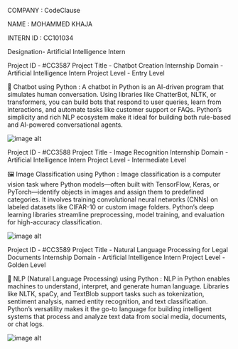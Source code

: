 COMPANY : CodeClause

NAME : MOHAMMED KHAJA

INTERN ID : CC101034

Designation- Artificial Intelligence Intern


Project ID - #CC3587
Project Title - Chatbot Creation
Internship Domain - Artificial Intelligence Intern
Project Level - Entry Level

🤖 Chatbot using Python :
A chatbot in Python is an AI-driven program that simulates human conversation. Using libraries like ChatterBot, NLTK, or transformers, you can build bots that respond to user queries, learn from interactions, and automate tasks like customer support or FAQs. Python’s simplicity and rich NLP ecosystem make it ideal for building both rule-based and AI-powered conversational agents.

![image alt]()

Project ID - #CC3588
Project Title - Image Recognition
Internship Domain - Artificial Intelligence Intern
Project Level - Intermediate Level

🖼️ Image Classification using Python :
Image classification is a computer vision task where Python models—often built with TensorFlow, Keras, or PyTorch—identify objects in images and assign them to predefined categories. It involves training convolutional neural networks (CNNs) on labeled datasets like CIFAR-10 or custom image folders. Python’s deep learning libraries streamline preprocessing, model training, and evaluation for high-accuracy classification.

![image alt]()

Project ID - #CC3589
Project Title - Natural Language Processing for Legal Documents
Internship Domain - Artificial Intelligence Intern
Project Level - Golden Level

🧠 NLP (Natural Language Processing) using Python :
NLP in Python enables machines to understand, interpret, and generate human language. Libraries like NLTK, spaCy, and TextBlob support tasks such as tokenization, sentiment analysis, named entity recognition, and text classification. Python’s versatility makes it the go-to language for building intelligent systems that process and analyze text data from social media, documents, or chat logs.

![image alt]()

